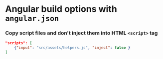 # Angular build options with `angular.json`


### Copy script files and don't inject them into HTML `<script>` tag

```json
"scripts": [
	{"input": "src/assets/helpers.js", "inject": false }
]
```
